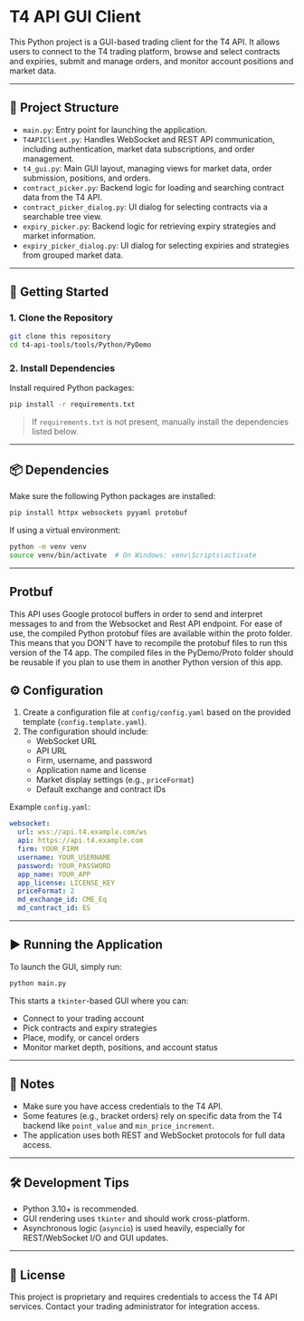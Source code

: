 # T4 API GUI Client

This Python project is a GUI-based trading client for the T4 API. It allows users to connect to the T4 trading platform, browse and select contracts and expiries, submit and manage orders, and monitor account positions and market data.

---

## 📁 Project Structure

- `main.py`: Entry point for launching the application.
- `T4APIClient.py`: Handles WebSocket and REST API communication, including authentication, market data subscriptions, and order management.
- `t4_gui.py`: Main GUI layout, managing views for market data, order submission, positions, and orders.
- `contract_picker.py`: Backend logic for loading and searching contract data from the T4 API.
- `contract_picker_dialog.py`: UI dialog for selecting contracts via a searchable tree view.
- `expiry_picker.py`: Backend logic for retrieving expiry strategies and market information.
- `expiry_picker_dialog.py`: UI dialog for selecting expiries and strategies from grouped market data.

---

## 🚀 Getting Started

### 1. Clone the Repository

```bash
git clone this repository
cd t4-api-tools/tools/Python/PyDemo
```

### 2. Install Dependencies

Install required Python packages:

```bash
pip install -r requirements.txt
```

> If `requirements.txt` is not present, manually install the dependencies listed below.

---

## 📦 Dependencies

Make sure the following Python packages are installed:

```bash
pip install httpx websockets pyyaml protobuf
```

If using a virtual environment:

```bash
python -m venv venv
source venv/bin/activate  # On Windows: venv\Scripts\activate
```

---
## Protbuf
This API uses Google protocol buffers in order to send and interpret messages to and from the Websocket and Rest API endpoint. For ease of use, the compiled Python protobuf files are available within the proto folder. This means that you DON'T have to recompile the protobuf files to run this version of the T4 app. The compiled files in the PyDemo/Proto folder should be reusable if you plan to use them in another Python version of this app.

## ⚙️ Configuration

1. Create a configuration file at `config/config.yaml` based on the provided template (`config.template.yaml`).
2. The configuration should include:
   - WebSocket URL
   - API URL
   - Firm, username, and password
   - Application name and license
   - Market display settings (e.g., `priceFormat`)
   - Default exchange and contract IDs

Example `config.yaml`:

```yaml
websocket:
  url: wss://api.t4.example.com/ws
  api: https://api.t4.example.com
  firm: YOUR_FIRM
  username: YOUR_USERNAME
  password: YOUR_PASSWORD
  app_name: YOUR_APP
  app_license: LICENSE_KEY
  priceFormat: 2
  md_exchange_id: CME_Eq
  md_contract_id: ES
```

---

## ▶️ Running the Application

To launch the GUI, simply run:

```bash
python main.py
```

This starts a `tkinter`-based GUI where you can:

- Connect to your trading account
- Pick contracts and expiry strategies
- Place, modify, or cancel orders
- Monitor market depth, positions, and account status

---

## 📌 Notes

- Make sure you have access credentials to the T4 API.
- Some features (e.g., bracket orders) rely on specific data from the T4 backend like `point_value` and `min_price_increment`.
- The application uses both REST and WebSocket protocols for full data access.

---

## 🛠️ Development Tips

- Python 3.10+ is recommended.
- GUI rendering uses `tkinter` and should work cross-platform.
- Asynchronous logic (`asyncio`) is used heavily, especially for REST/WebSocket I/O and GUI updates.

---

## 🧾 License

This project is proprietary and requires credentials to access the T4 API services. Contact your trading administrator for integration access.
